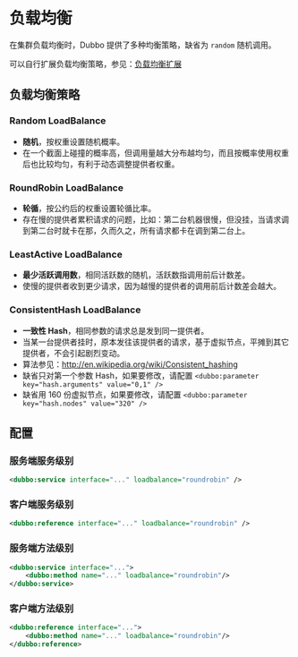 # 负载均衡

在集群负载均衡时，Dubbo 提供了多种均衡策略，缺省为 `random` 随机调用。

可以自行扩展负载均衡策略，参见：[负载均衡扩展](../../dubbo-dev-book/impls/load-balance.md)

## 负载均衡策略

### Random LoadBalance

* **随机**，按权重设置随机概率。
* 在一个截面上碰撞的概率高，但调用量越大分布越均匀，而且按概率使用权重后也比较均匀，有利于动态调整提供者权重。

### RoundRobin LoadBalance

* **轮循**，按公约后的权重设置轮循比率。
* 存在慢的提供者累积请求的问题，比如：第二台机器很慢，但没挂，当请求调到第二台时就卡在那，久而久之，所有请求都卡在调到第二台上。

### LeastActive LoadBalance

* **最少活跃调用数**，相同活跃数的随机，活跃数指调用前后计数差。
* 使慢的提供者收到更少请求，因为越慢的提供者的调用前后计数差会越大。

### ConsistentHash LoadBalance

* **一致性 Hash**，相同参数的请求总是发到同一提供者。
* 当某一台提供者挂时，原本发往该提供者的请求，基于虚拟节点，平摊到其它提供者，不会引起剧烈变动。
* 算法参见：http://en.wikipedia.org/wiki/Consistent_hashing
* 缺省只对第一个参数 Hash，如果要修改，请配置 `<dubbo:parameter key="hash.arguments" value="0,1" />`
* 缺省用 160 份虚拟节点，如果要修改，请配置 `<dubbo:parameter key="hash.nodes" value="320" />`

## 配置

### 服务端服务级别

```xml
<dubbo:service interface="..." loadbalance="roundrobin" />
```

### 客户端服务级别

```xml
<dubbo:reference interface="..." loadbalance="roundrobin" />
```

### 服务端方法级别

```xml
<dubbo:service interface="...">
    <dubbo:method name="..." loadbalance="roundrobin"/>
</dubbo:service>
```

### 客户端方法级别

```xml
<dubbo:reference interface="...">
    <dubbo:method name="..." loadbalance="roundrobin"/>
</dubbo:reference>
```
